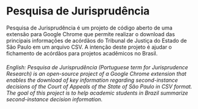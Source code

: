 # Pesquisa de Jurisprudência

Pesquisa de Jurisprudência é um projeto de código aberto de uma extensão para Google Chrome que permite realizar o download das principais informações de acórdãos do Tribunal de Justiça do Estado de São Paulo em um arquivo CSV. A intenção deste projeto é ajudar o fichamento de acórdãos para projetos acadêmicos no Brasil.

###### *English: Pesquisa de Jurisprudência (Portuguese term for Jurisprudence Research) is an open-source project of a Google Chrome extension that enables the download of key information regarding second-instance decisions of the Court of Appeals of the State of São Paulo in CSV format. The goal of this project is to help academic students in Brazil summarize second-instance decision information.*
